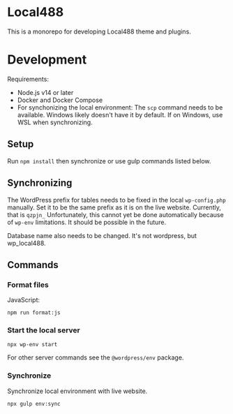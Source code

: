 # Local488

This is a monorepo for developing Local488 theme and plugins.

# Development

Requirements:

- Node.js v14 or later
- Docker and Docker Compose
- For synchonizing the local environment: The `scp` command needs to be available. Windows likely doesn't have it by default. If on Windows, use WSL when synchronizing.

## Setup

Run `npm install` then synchronize or use gulp commands listed below.

## Synchronizing

The WordPress prefix for tables needs to be fixed in the local `wp-config.php` manually. Set it to be the same prefix as it is on the live website. Currently, that is `qzpjn_` Unfortunately, this cannot yet be done automatically because of `wp-env` limitations. It should be possible in the future.

Database name also needs to be changed. It's not wordpress, but wp_local488.

## Commands

### Format files

JavaScript:


```
npm run format:js
```

### Start the local server

```
npx wp-env start
```

For other server commands see the `@wordpress/env` package.

### Synchronize

Synchronize local environment with live website.

```
npx gulp env:sync
```
